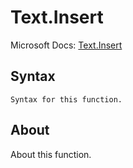 ---
---

# Text.Insert

Microsoft Docs: [Text.Insert](https://docs.microsoft.com/en-us/powerquery-m/text-insert)

## Syntax

```powerquery-m
Syntax for this function.
```

## About

About this function.

